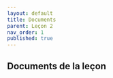 ```yaml
---
layout: default
title: Documents
parent: Leçon 2
nav_order: 1
published: true
---
```

## Documents de la leçon